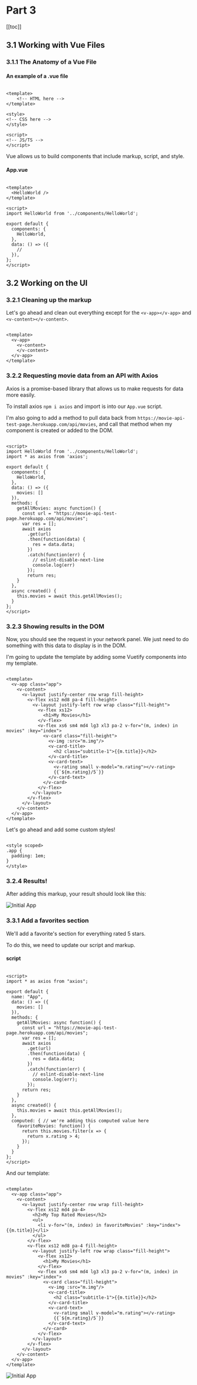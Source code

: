 # Part 3
[[toc]]

## 3.1 Working with Vue Files

### 3.1.1 The Anatomy of a Vue File

#### An example of a .vue file
~~~~ vue

<template>
    <!-- HTML here -->
</template>

<style> 
<!-- CSS here -->
</style>

<script>
<!-- JS/TS -->
</script>

~~~~

Vue allows us to build components that include markup, script, and style.

#### App.vue
~~~~ vue

<template>
  <HelloWorld /> 
</template>

<script>
import HelloWorld from '../components/HelloWorld';

export default {
  components: {
    HelloWorld,
  },
  data: () => ({
    //
  }),
};
</script>

~~~~

## 3.2 Working on the UI

### 3.2.1 Cleaning up the markup

Let's go ahead and clean out everything except for the `<v-app></v-app>` and `<v-content></v-content>`.

~~~~ vue

<template>
  <v-app>
    <v-content>
    </v-content>
  </v-app>
</template>

~~~~

### 3.2.2 Requesting movie data from an API with Axios

Axios is a promise-based library that allows us to make requests for data more easily.

To install axios `npm i axios` and import is into our `App.vue` script.

I'm also going to add a method to pull data back from `https://movie-api-test-page.herokuapp.com/api/movies`, and call that method when my component is created or added to the DOM.

~~~~ vue

<script>
import HelloWorld from '../components/HelloWorld';
import * as axios from 'axios';

export default {
  components: {
    HelloWorld,
  },
  data: () => ({
    movies: []
  }),
  methods: {
    getAllMovies: async function() {
      const url = "https://movie-api-test-page.herokuapp.com/api/movies";
      var res = [];
      await axios
        .get(url)
        .then(function(data) {
          res = data.data;
        })
        .catch(function(err) {
          // eslint-disable-next-line
          console.log(err)
        });
        return res;
    }
  },
  async created() {
    this.movies = await this.getAllMovies();
  }
};
</script>

~~~~


### 3.2.3 Showing results in the DOM

Now, you should see the request in your network panel. We just need to do something with this data to display is in the DOM.

I'm going to update the template by adding some Vuetify components into my template.

~~~~ vue

<template>
  <v-app class="app">
    <v-content>
      <v-layout justify-center row wrap fill-height>
        <v-flex xs12 md8 pa-4 fill-height>
          <v-layout justify-left row wrap class="fill-height">
            <v-flex xs12>
              <h1>My Movies</h1>
            </v-flex>
            <v-flex xs6 sm4 md4 lg3 xl3 pa-2 v-for="(m, index) in movies" :key="index">
              <v-card class="fill-height">
                <v-img :src="m.img"/>
                <v-card-title>
                  <h2 class="subtitle-1">{{m.title}}</h2>
                </v-card-title>
                <v-card-text>
                  <v-rating small v-model="m.rating"></v-rating>
                  {{`${m.rating}/5`}}
                </v-card-text>
              </v-card>
            </v-flex>
          </v-layout>
        </v-flex>
      </v-layout>
    </v-content>
  </v-app>
</template>
~~~~

Let's go ahead and add some custom styles!

~~~~

<style scoped>
.app {
  padding: 1em;
}
</style>

~~~~

### 3.2.4 Results!

After adding this markup, your result should look like this:

![Initial App](./images/initial_app.png)


### 3.3.1 Add a favorites section

We'll add a favorite's section for everything rated 5 stars.

To do this, we need to update our script and markup.

#### script
~~~~ vue

<script>
import * as axios from "axios";

export default {
  name: "App",
  data: () => ({
    movies: []
  }),
  methods: {
    getAllMovies: async function() {
      const url = "https://movie-api-test-page.herokuapp.com/api/movies";
      var res = [];
      await axios
        .get(url)
        .then(function(data) {
          res = data.data;
        })
        .catch(function(err) {
          // eslint-disable-next-line
          console.log(err);
        });
      return res;
    }
  },
  async created() {
    this.movies = await this.getAllMovies();
  },
  computed: { // we're adding this computed value here
    favoriteMovies: function() {
      return this.movies.filter(x => {
        return x.rating > 4;
      });
    }
  }
};
</script>

~~~~

And our template:

~~~~ vue

<template>
  <v-app class="app">
    <v-content>
      <v-layout justify-center row wrap fill-height>
        <v-flex xs12 md4 pa-4>
          <h2>My Top Rated Movies</h2>
          <ul>
            <li v-for="(m, index) in favoriteMovies" :key="index">{{m.title}}</li>
          </ul>
        </v-flex>
        <v-flex xs12 md8 pa-4 fill-height>
          <v-layout justify-left row wrap class="fill-height">
            <v-flex xs12>
              <h1>My Movies</h1>
            </v-flex>
            <v-flex xs6 sm4 md4 lg3 xl3 pa-2 v-for="(m, index) in movies" :key="index">
              <v-card class="fill-height">
                <v-img :src="m.img"/>
                <v-card-title>
                  <h2 class="subtitle-1">{{m.title}}</h2>
                </v-card-title>
                <v-card-text>
                  <v-rating small v-model="m.rating"></v-rating>
                  {{`${m.rating}/5`}}
                </v-card-text>
              </v-card>
            </v-flex>
          </v-layout>
        </v-flex>
      </v-layout>
    </v-content>
  </v-app>
</template>

~~~~

![Initial App](./images/with_favs.png)
